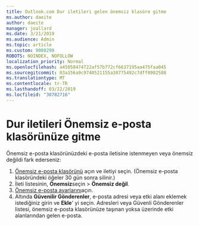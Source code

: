 ```yaml
---
title: Outlook.com Dur iletileri gelen önemsiz klasöre gitme
ms.author: daeite
author: daeite
manager: joallard
ms.date: 3/21/2019
ms.audience: Admin
ms.topic: article
ms.custom: 9000290
ROBOTS: NOINDEX, NOFOLLOW
localization_priority: Normal
ms.openlocfilehash: a45058474722af57b772cf6637195aa475faa045
ms.sourcegitcommit: 03a156a9c9740521155a30775492c7dff0982588
ms.translationtype: MT
ms.contentlocale: tr-TR
ms.lasthandoff: 03/22/2019
ms.locfileid: "30782716"
---
```

# <a name="stop-messages-going-to-your-junk-email-folder"></a>Dur iletileri Önemsiz e-posta klasörünüze gitme

Önemsiz e-posta klasörünüzdeki e-posta iletisine istenmeyen veya önemsiz değildi fark ederseniz:

1. [Önemsiz e-posta klasörünü](https://outlook.live.com/mail/junkemail) açın ve iletiyi seçin. (Önemsiz e-posta klasöründeki öğeler 30 gün sonra silinir.)
1. İleti listesinin, **Önemsiz**seçin > **Önemsiz değil**.
1. [Önemsiz e-posta ayarlarını](https://go.microsoft.com/fwlink/?linkid=2035804)açın.
1. Altında **Güvenilir Gönderenler**, e-posta adresi veya etki alanı eklemek istediğiniz girin ve **Ekle**' yi seçin. Adresleri veya Güvenli Gönderenler listesi, önemsiz e-posta klasörünüze taşınan yoksa üzerinde etki alanlarından gelen e-posta.